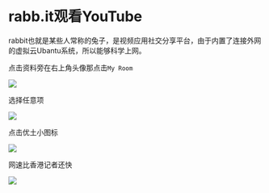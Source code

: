 # rabb.it观看YouTube

rabbit也就是某些人常称的兔子，是视频应用社交分享平台，由于内置了连接外网的虚拟云Ubantu系统，所以能够科学上网。

点击资料旁在右上角头像那点击`My Room`

![](https://raw.githubusercontent.com/loremwalker/fq-book/master/.gitbook/assets/2018-04-29_164921.png)

选择任意项

![](https://raw.githubusercontent.com/loremwalker/fq-book/master/.gitbook/assets/2018-04-29_165151.png)

点击优土小图标

![](https://raw.githubusercontent.com/loremwalker/fq-book/master/.gitbook/assets/2018-04-29_165325.png)

网速比香港记者还快

![](https://raw.githubusercontent.com/loremwalker/fq-book/master/.gitbook/assets/2018-04-29_170242.png)


